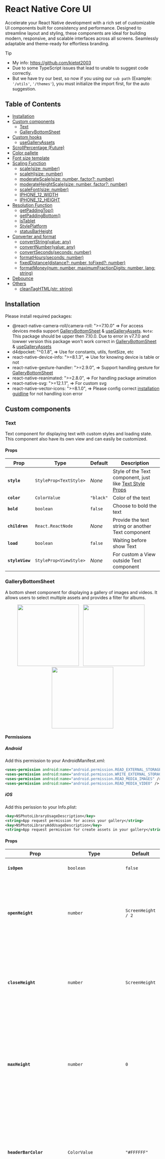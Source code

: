# React Native Core UI

Accelerate your React Native development with a rich set of customizable UI components built for consistency and performance. Designed to streamline layout and styling, these components are ideal for building modern, responsive, and scalable interfaces across all screens. Seamlessly adaptable and theme-ready for effortless branding.

> [!TIP]
> * My info: <https://github.com/kietpt2003>
> * Due to some TypeScript issues that lead to unable to suggest code correctly.
> * But we have try our best, so now if you using our `sub path` (Example: `'/utils'`, `'/themes'`), you must initialize the import first, for the auto suggestion.

## Table of Contents

- [Installation](#installation)
- [Custom components](#custom-components)
  - [Text](#text)
  - [GalleryBottomSheet](#gallerybottomsheet)
- [Custom hooks](#custom-hooks)
  - [useGalleryAssets](#usegalleryassetsdefaultassettype-assettype)
- [ScrollPercentage (Future)](#scrollpercentage)
- [Color pallete](#colors)
- [Font size template](#fontsize)
- [Scaling Function](#scaling-function)
  - [scale(size: number)](#scalesize-number)
  - [scaleH(size: number)](#scalehsize-number)
  - [moderateScale(size: number, factor?: number)](#moderatescalesize-number-factor-number)
  - [moderateHeightScale(size: number, factor?: number)](#moderateheightscalesize-number-factor-number)
  - [scaleFont(size: number)](#scalefontsize-number)
  - [IPHONE_12_WIDTH](#iphone_12_width)
  - [IPHONE_12_HEIGHT](#iphone_12_heigth)
- [Resolution Function](#resolution-function)
  - [getPaddingTop()](#getpaddingtop)
  - [getPaddingBottom()](#getpaddingbottom)
  - [isTablet](#istablet)
  - [StylePlatform](#styleplatform)
  - [statusBarHeight](#statusbarheight)
- [Converter and format](#converter-and-format)
  - [convertString(value: any)](#convertstring)
  - [convertNumber(value: any)](#convertnumber)
  - [convertSeconds(seconds: number)](#convertseconds)
  - [formatHours(seconds: number)](#formathour)
  - [fixedDistance(distance?: number, toFixed?: number)](#fixeddistance)
  - [formatMoney(num: number, maximumFractionDigits: number, lang: string)](#formatmoney)
- [Debounce](#debounce)
- [Others](#others)
  - [cleanTagHTML(str: string)](#cleantaghtml)

## Installation

Please install required packages:

- @react-native-camera-roll/camera-roll: ">=7.10.0" => For access devices media support [GalleryBottomSheet](#gallerybottomsheet) & [useGalleryAssets](#usegalleryassetsdefaultassettype-assettype). `Note`: This package should be upper then 7.10.0. Due to error in v7.7.0 and lowwer version this package won't work correct in [GalleryBottomSheet](#gallerybottomsheet) & [useGalleryAssets](#usegalleryassetsdefaultassettype-assettype)
- d4dpocket: "^0.1.8", => Use for constants, utils, fontSize, etc
- react-native-device-info: ">=8.1.3", => Use for knowing device is table or not
- react-native-gesture-handler: ">=2.9.0", => Support handling gesture for [GalleryBottomSheet](#gallerybottomsheet)
- react-native-reanimated: ">=2.8.0", => For handling package animation
- react-native-svg: ">=12.1.1", => For custom svg
- react-native-vector-icons: ">=8.1.0", => Please config correct [installation guidline](https://www.npmjs.com/package/react-native-vector-icons#installation) for not handling icon error

## Custom components

### Text

Text component for displaying text with custom styles and loading state. This component also have its own view and can easily be customized.

#### Props

| Prop            | Type                   | Default     | Description                                                             |
| --------------- | ---------------------- | ----------- | ----------------------------------------------------------------------- |
| **`style`**     | `StyleProp<TextStyle>` | _None_      | Style of the Text component, just like [Text Style Props](https://reactnative.dev/docs/text-style-props)                 |
| **`color`**     | `ColorValue`           | `"black"`   | Color of the text                                                       |
| **`bold`**      | `boolean`              | `false`     | Choose to bold the text                                                 |
| **`children`**  | `React.ReactNode`      | _None_      | Provide the text string or another Text component                       |
| **`load`**      | `boolean`              | `false`     | Waiting before show Text                                                |
| **`styleView`** | `StyleProp<ViewStyle>` | _None_      | For custom a View outside Text component                                |

### GalleryBottomSheet

A bottom sheet component for displaying a gallery of images and videos. It allows users to select multiple assets and provides a filter for albums.

<p align="center">
  <img src="https://s4.gifyu.com/images/bLfMU.gif" width="200" style="display: inline-block; margin-right: 10px;" />
  <img src="https://s4.gifyu.com/images/bLfzY.gif" width="200" style="display: inline-block; margin-right: 10px;" />
  <img src="https://s4.gifyu.com/images/bLfMT.gif" width="200" style="display: inline-block;" />
</p>

#### Permissions

##### Android

Add this permission to your AndroidManifest.xml:
```xml
<uses-permission android:name="android.permission.READ_EXTERNAL_STORAGE" android:maxSdkVersion="32"/>
<uses-permission android:name="android.permission.WRITE_EXTERNAL_STORAGE" android:maxSdkVersion="32"/>
<uses-permission android:name="android.permission.READ_MEDIA_IMAGES" />
<uses-permission android:name="android.permission.READ_MEDIA_VIDEO" />
```

##### iOS

Add this perission to your Info.plist:
```xml
<key>NSPhotoLibraryUsageDescription</key>
<string>App request permission for access your gallery</string>
<key>NSPhotoLibraryAddUsageDescription</key>
<string>App request permission for create assets in your gallery</string>
```

#### Props

| Prop                     | Type                                                                | Default                                                   | Description                                                                                                                                                                                                                              |
|--------------------------|---------------------------------------------------------------------|------------------------------------------------------------|------------------------------------------------------------------------------------------------------------------------------------------------------------------------------------------------------------------------------------------|
| **`isOpen`**     | `boolean` | `false`      | Define to open gallery or not. |
| **`openHeight`**         | `number`                                                            | `ScreenHeight / 2`                                         | Define the position to open gallery. **Note:** y coordinate of the top of the bottom sheet from the top of the screen                                                                             |
| **`closeHeight`**        | `number`                                                            | `ScreenHeight`                                             | Define the position when closed gallery. **Note:** y coordinate of the top of the bottom sheet from the top of the screen                                                                         |
| **`maxHeight`**          | `number`                                                            | `0`                                                        | Define the maximum y coordinate that gallery should snapped at after finger release. **Note:** y coordinate of the top of the bottom sheet from the top of the screen                             |
| **`headerBarColor`**     | `ColorValue`                                                        | `"#FFFFFF"`                                                | Define the background color of the header bar. **Note:** Full control over the look at each position. Whether it's beautiful or ugly is up to you.                                                 |
| **`barIconColor`**       | `ColorValue`                                                        | `"#000000"`                                                | Define the header bar icon color. **Note:** Full control over the look at each position. Whether it's beautiful or ugly is up to you.                                                             |
| **`headerTitleStyle`**   | `Pick<TextStyle, "color" \| "fontFamily" \| "fontWeight">`         | `{ color: '#000000' }`                                     | Define styling for the header title. Only supports: `color`, `fontFamily`, `fontWeight`.                                                                                                          |
| **`headerTitle`**        | `string`                                                            | `'Tất cả ảnh'`                                             | Define the header title. Will be overridden by folder name when one is selected. Will be truncated if too long.                                                                                   |
| **`headerTitleIconColor`** | `ColorValue`                                                     | `"#000000"`                                                | Define the header title icon color.                                                                                                                                                                |
| **`backgroundColor`**    | `ColorValue`                                                        | `"#FFFFFF"`                                                | Define the background color of the gallery bottom sheet.                                                                                                                                           |
| **`emptyGalleryMsg`**    | `string`                                                            | `'Không có hình ảnh để hiển thị'`                          | Message shown when there are no media items available. Please provide meaningful content.                                                                                                         |
| **`emptyGalleryMsgStyle`** | `Pick<TextStyle, "color" \| "fontFamily" \| "fontWeight">`      | `{ color: '#000000' }`                                     | Define styling for the empty message. Only supports: `color`, `fontFamily`, `fontWeight`. [See example](#headertitlestyle)                                                                                                        |
| **`videoIconStyle`**     | `{ circleStyle?: CircleStyleProps; polygonStyle?: CircleStyleProps }` | [See example](#videoiconstyle)                                        | Define styling for the video icon shown for video items. Full control over circle and polygon styles.                                                                                             |
| **`albumItemStyle`**     | `AlbumFilterStyleProps`                                             | `{ titleColor: '#000000', countColor: '#A0A0A0' }`         | Define style for album filter items. Full control over title and count colors. [See example](#albumitemstyle)                                                                                                                     |
| **`assetType`**          | `'All'` \| `'Photos'` \| `'Videos'`                                 | `'All'`                                                    | Asset types to display. Can be dynamically changed with setState.                                                                                                                                |
| **`maxSelectable`**      | `number`                                                            | `5`                                                        | Max number of items selectable. Min: `0`, Max: `10`. Large values may cause performance issues.                                                                                                       |
| **`onSelectedAssetsChange`** | `(assets: PhotoIdentifier[]) => void`                         | `undefined`                                                | Define function for handling selected assets data. This function will be called when the user select an asset.                                                                                                                     |

##### headerTitleStyle

Only support: `color`, `fontFamily`, `fontWeight`.
```jsx
  import { GalleryBottomSheet, Text } from '@kietpt2003/react-native-core-ui';

  <GalleryBottomSheet
    isOpen={isOpen}
    ...
    headerTitleStyle={{
      color: '#000000',
      fontFamily: 'Arial',
      fontWeight: 400,      // Correct ✅
      fontSize: 20          // Wrong => Unsupport ❌
    }}
    ...
  />
```

##### videoIconStyle

Only support: `fill`, `stroke`, `strokeWidth`.
For the `strokeWidth`, we accept value start from `scale(5)` to `scale(8)`
```jsx
  import { GalleryBottomSheet, Text } from '@kietpt2003/react-native-core-ui';

  <GalleryBottomSheet
    isOpen={isOpen}
    ...
    videoIconStyle={{
      circleStyle: {
        fill: 'rgba(0, 0, 0, 0.5)',
        stroke: 'black',
        strokeWidth: 7
      },
      polygonStyle: {
        fill: 'rgba(0, 0, 0, 0.5)',
        stroke: 'black',
        strokeWidth: 7
      },
    }}
    ...
  />
```

##### albumItemStyle

Only support: `titleColor`, `countColor`.
```jsx
  import { GalleryBottomSheet, Text } from '@kietpt2003/react-native-core-ui';

  <GalleryBottomSheet
    isOpen={isOpen}
    ...
    albumItemStyle={{
      titleColor: '#000000',
      countColor: '#A0A0A0'
    }}
    ...
  />
```

## Custom hooks

### useGalleryAssets(defaultAssetType?: AssetType)

You can use this hook for accessing device's assets or requesting related permission.

#### Permissions

##### Android

Add this permission to your AndroidManifest.xml:
```xml
<uses-permission android:name="android.permission.READ_EXTERNAL_STORAGE" android:maxSdkVersion="32"/>
<uses-permission android:name="android.permission.WRITE_EXTERNAL_STORAGE" android:maxSdkVersion="32"/>
<uses-permission android:name="android.permission.READ_MEDIA_IMAGES" />
<uses-permission android:name="android.permission.READ_MEDIA_VIDEO" />
```

##### iOS

Add this perission to your Info.plist:
```xml
<key>NSPhotoLibraryUsageDescription</key>
<string>App request permission for access your gallery</string>
<key>NSPhotoLibraryAddUsageDescription</key>
<string>App request permission for create assets in your gallery</string>
```

#### Props

| Prop                     | Type                                                                | Default                                                   | Description                                                                                                                                                                                                                              |
|--------------------------|---------------------------------------------------------------------|------------------------------------------------------------|------------------------------------------------------------------------------------------------------------------------------------------------------------------------------------------------------------------------------------------|
| **`defaultAssetType`**     | `AssetType` | `'All'`      | Initiallize the default asset type. |
| **`albums`**     | `Album[]` | `[]`      | Provide list of albums on current device. |
| **`assets`**         | `Record<string, PhotoIdentifier[]>` | `{}` | Provide list of assets on current device grouped by album. |
| **`fullAssets`**         | `PhotoIdentifier[]` | `[]` | Provide list of assets on current device. |
| **`loading`**         | `boolean` | `false` | Provide loading assets state. |
| **`error`**         | `string` | `null` | Provide string error if loading cause any error. |
| **`totalAssets`**         | `number` | `0` | Provide the total assets that has been accessed. |
| **`fullAssetsPagination`**         | `Pagination` | `undefined` | Provide the object related for pagination on `fullAssets`. |
| **`loadFullAssets`**         | `Promise function` | `` | Provide function for fecth assets which not grouped by album. Return `true` if has next page. [See example](#usage) |
| **`loadAssets`**         | `Promise function` | `` | Provide function for fecth assets which grouped by album. Return `true` if has next page. [See example](#usage) |
| **`pagination`**         | `Pagination` | `undefined` | Provide the object related for pagination on `assets`. |
| **`requestPermission`**         | `Promise function` | `` | Provide function for request permission. Return `true` if user provided permission. [See example](#usage) |
| **`checkPermission`**         | `Promise function` | `` | Provide function returning if user has provided permission. [See example](#usage) |
| **`hasPermission`**         | `boolean` | `false` | Provide a state that keep track user permisison. |
| **`changeAssetType`**         | `function` | `` | Provide function changing with asset type that you want to fecth. Please notice that, you should provide video permision if want to access videos. Default type `'All'`. [See example](#usage) |

#### Usage

```jsx
  import { View, Text } from 'react-native'
  import React from 'react'
  import { useGalleryAssets } from '@kietpt2003/react-native-core-ui';

  const MyComponent = () => {
    const [selectedAlbum, setSelectedAlbum] = React.useState<Album | null>(null);
    const {
        albums,
        fullAssets,
        fullAssetsPagination,
        loadFullAssets,
        totalAssets,
        assets,
        loadAssets,
        pagination,
        requestPermission,
        hasPermission,
        changeAssetType,
    } = useGalleryAssets('All');

    const getSelectedInfo = (item: any) => {
      // Do your own selection logic
    }

    const toggleAsset = (item: any) => {
      // Do your own selection logic
    }

    return (
      <View>
        {(albums.length === 0 || fullAssets.length === 0 || totalAssets == 0) ? (
          <View>
            <Text style={[
              styles.noImage,
              safeEmptyGalleryMsgStyle
            ]}>No assets</Text>
          </View>
        ) : (
        <FlatList
          data={selectedAlbum == null ? fullAssets : assets[selectedAlbum.id]}
          keyExtractor={(item) => item.node.image.uri}
          renderItem={({ item }) => {
            const info = getSelectedInfo(item);
            return (
              <TouchableOpacity
                style={styles.image}
                onPress={() => toggleAsset(item)}
                activeOpacity={0.7}
              >
                <Image
                  source={{ uri: item.node.image.uri }}
                  style={styles.image}
                />
                  {
                    item.node.type === "video/mp4" &&
                    <PlayCircle size={videoIconSize} />
                  }
                  {info.isSelected && (
                    <SelectItem value={info.index + 1} />
                  )}
              </TouchableOpacity>
            )
          }}
          ...
          onEndReached={() => {
            //Load more assets
            if (selectedAlbum == null) {
              loadFullAssets(15, fullAssetsPagination?.endCursor, assetTypeState);
            } else {
              loadAssets(selectedAlbum, 15, pagination[selectedAlbum.id].endCursor, assetTypeState);
            }
          }}
        />
        )}
      </View>
    )
  }

  export default MyComponent
```

## Colors

We provide a variety of palete `colors` and some shadows!

### Usage

```jsx
  import  { colors } from '@kietpt2003/react-native-core-ui/themes';
  import { StyleSheet } from 'react-native';

  const styles = StyleSheet.create({
    container: {
      flex: 1,
      backgroundColor: colors.black,
    },
  });
```

## Fontsize

We provide variety of fontSize that aldready scaled by our [scaleFont](#scalefontsize-number) API

### Usage

```jsx
  import  { fontSize } from '@kietpt2003/react-native-core-ui/themes';
  import { StyleSheet } from 'react-native';

  const styles = StyleSheet.create({
    text: {
      fontSize: fontSize._16,
    },
  });
```

## Scaling Function

```jsx
  import { scale, verticalScale, moderateScale } from '@kietpt2003/react-native-core-ui/utils';
  import  { colors, fontSize } from '@kietpt2003/react-native-core-ui/themes'

  const Component = props =>
    <View style={{
      width: scale(30),
      height: verticalScale(50),
      padding: moderateScale(5)
    }}>
      <Text style={{
        fontSize: fontSize._16,
        color: colors.black
      }}>Component</Text>
    </View>;
```

### scale(size: number)

Will return a linear scaled result of the provided size, based on your device's screen width.

### scaleH(size: number)

Will return a linear scaled result of the provided size, based on your device's screen height.

### moderateScale(size: number, factor?: number)

Sometimes you don't want to scale everything in a linear manner, that's where moderateScale comes in.  
The cool thing about it is that you can control the resize factor (default is 0.5).  
If normal scale will increase your size by +2X, moderateScale will only increase it by +X, for example:  
➡️ &nbsp;&nbsp;scale(10) = 20  
➡️ &nbsp;&nbsp;moderateScale(10) = 15  
➡️ &nbsp;&nbsp;moderateScale(10, 0.1) = 11

### moderateHeightScale(size: number, factor?: number)

Same as moderateScale, but using scaleH instead of scale.

### scaleFont(size: number)

Will return a linear scaled result of the provided size, based on PixelRatio & scaleAvg.
You can use [fontSize](#fontsize) from /theme instead of using scalefont().

### IPHONE_12_WIDTH

Just a constants that specify iPhone 12 width.
```js
  const IPHONE_12_WIDTH = 375;
```

### IPHONE_12_HEIGTH

Just a constants that specify iPhone 12 height.
```js
  const IPHONE_12_HEIGTH = 812;
```

## Resolution Function

### getPaddingTop

Get the top padding based on the device type
- 26 OPPO
- 28 NOKIA

#### Usage

```jsx
  import { getPaddingTop } from '@kietpt2003/react-native-core-ui';
  const paddingTop = getPaddingTop();
  console.log("paddingTop:", paddingTop);
```

### getPaddingBottom

Get the bottom padding based on the device type

#### Usage

```jsx
  import { getPaddingBottom } from '@kietpt2003/react-native-core-ui';
  const paddingBottom = getPaddingBottom();
  console.log("paddingBottom:", paddingBottom);
```

### isTablet

Check if the device is a tablet

#### Usage

```jsx
  import { isTablet } from '@kietpt2003/react-native-core-ui';
  console.log("isTablet", isTablet); // true/false
```

### StylePlatform

Use this function to get the styles based on the device type

@param {Object} styles - StyleProp
@param {ViewStyle} styles.tablet - Styles for tablet
@param {ViewStyle} styles.phone - Styles for phone

#### Props

| Prop                     | Type                                                                | Default                                                   | Description                                                                                                                                                                                                                              |
|--------------------------|---------------------------------------------------------------------|------------------------------------------------------------|------------------------------------------------------------------------------------------------------------------------------------------------------------------------------------------------------------------------------------------|
| **`styles`**     | `StyleProp<any>` | `undefined`      | Initiallize the styles for table and phone. Its contains 2 fields: `tablet` & `phone`. [See example](#usage-6) |

#### Usage

```jsx
  <View style={StylePlatform({
    tablet: styles.containerTablet,
    phone: styles.containerPhone
  })}>
    <Text style={StylePlatform({
      tablet: styles.textTablet,
      phone: styles.textPhone
    })}>
      Hello, Platform!
    </Text>
  </View>
```

### statusBarHeight

statusBarHeight of the device

#### Usage

```jsx
  import { statusBarHeight } from '@kietpt2003/react-native-core-ui/utils';
  console.log("statusBarHeight", statusBarHeight);
```

## Resolution Function

### getPaddingTop

Get the top padding based on the device type
- 26 OPPO
- 28 NOKIA

#### Usage

```jsx
  import { getPaddingTop } from '@kietpt2003/react-native-core-ui/utils';
  const paddingTop = getPaddingTop();
  console.log("paddingTop:", paddingTop);
```

### getPaddingBottom

Get the bottom padding based on the device type

#### Usage

```jsx
  import { getPaddingBottom } from '@kietpt2003/react-native-core-ui/utils';
  const paddingBottom = getPaddingBottom();
  console.log("paddingBottom:", paddingBottom);
```

### isTablet

Check if the device is a tablet

#### Usage

```jsx
  import { isTablet } from '@kietpt2003/react-native-core-ui/utils';
  console.log("isTablet", isTablet); // true/false
```

### StylePlatform

Use this function to get the styles based on the device type

@param {Object} styles - StyleProp
@param {ViewStyle} styles.tablet - Styles for tablet
@param {ViewStyle} styles.phone - Styles for phone

#### Props

| Prop                     | Type                                                                | Default                                                   | Description                                                                                                                                                                                                                              |
|--------------------------|---------------------------------------------------------------------|------------------------------------------------------------|------------------------------------------------------------------------------------------------------------------------------------------------------------------------------------------------------------------------------------------|
| **`styles`**     | `StyleProp<any>` | `undefined`      | Initiallize the styles for table and phone. Its contains 2 fields: `tablet` & `phone`. [See example](#usage-6) |

#### Usage

```jsx
  <View style={StylePlatform({
    tablet: styles.containerTablet,
    phone: styles.containerPhone
  })}>
    <Text style={StylePlatform({
      tablet: styles.textTablet,
      phone: styles.textPhone
    })}>
      Hello, Platform!
    </Text>
  </View>
```

### statusBarHeight

statusBarHeight of the device

#### Usage

```jsx
  import { statusBarHeight } from '@kietpt2003/react-native-core-ui/utils';
  console.log("statusBarHeight", statusBarHeight);
```

## Converter and format

### convertString

This function converts input into a string.
* If the input is null or undefined, it returns an empty string.
* If the input is an object, it returns a stringified version of the object.
* Otherwise, it returns the string representation of the input.

#### Usage

```js
  import { convertString } from '@kietpt2003/react-native-core-ui/utils';
  const str = convertString(2003); // "2003"
```

### convertNumber

This function converts input into a number.
* If the input is null or undefined, it returns 0.
* If the input is not a number, it returns 0.
* Otherwise, it returns the parsed float value of the input.

#### Usage

```js
  import { convertNumber } from '@kietpt2003/react-native-core-ui/utils';
  const num = convertNumber("2003"); // 2003
```
### convertSeconds

This function convert seconds to a string in the format "mm:ss".

* If the input is less than 0, it returns "00:00".
* If the input is greater than 3599, it returns "00:00".

#### Usage

```js
  import { convertSeconds } from '@kietpt2003/react-native-core-ui/utils';
  const time = convertSeconds(123); // "02:03"
```

### formatHour

Function to format seconds into a string in the format "hh:mm:ss".
* If the input is less than 0, it returns "00:00:00".
* If the input is greater than 86399, it returns "00:00:00".

#### Usage

```js
  import { formatHour } from '@kietpt2003/react-native-core-ui/utils';
  const time = formatHour(3661); // "01:01:01"
```

### fixedDistance

Function to format a distance value.
- If the input is an integer, it returns the integer value.
- If the input is a float, it returns the value formatted to a custom toFixed value decimal places.
- If the input is null or undefined, it returns 0.

*Note:* The toFixed value should be between 1 and 5, otherwise it defaults to 2.

#### Usage

```js
  import { fixedDistance } from '@kietpt2003/react-native-core-ui/utils';
  const distance = fixedDistance(123.456); // "123.46"
  const distance2 = fixedDistance(123.4567, 3); // "123.457"
```

### formatMoney

Function to format money values.

#### Props

| Prop                     | Type                                                                | Default                                                   | Description                                                                                                                                                                                                                              |
|--------------------------|---------------------------------------------------------------------|------------------------------------------------------------|------------------------------------------------------------------------------------------------------------------------------------------------------------------------------------------------------------------------------------------|
| **`num`**     | `number` | `0`      | Define the value need to be format. |
| **`maximumFractionDigits`**     | `number` | `0`      | Define the maximum fraction digits. [See example](#usage-18) |
| **`lang`**     | `string` | `en-US`      | Define the language. This should be a BCP 47 language tag (e.g., 'en-US', 'vi-VN'). [View detail](#lang-prop) |

#### lang prop

This is a string that contains a language code and an optional country code, separated by a hyphen.

*Structure:* `"[languageCode]-[countryCode]"`
*Example:* `'en-IN'` => en: Language English, IN: Country India
*Reference:*
- [List of ISO 639 language codes](https://en.wikipedia.org/wiki/List_of_ISO_639_language_codes)
- [List of ISO 3166-1 country codes](https://vi.wikipedia.org/wiki/ISO_3166-1)

#### Usage

```js
  import { formatMoney } from '@kietpt2003/react-native-core-ui/utils';
  const money = formatMoney(1234567.89); // "1,234,568"
  const money2 = formatMoney(1234567.89, 2); // "1,234,567.89"
  const money3 = formatMoney(1234567.89, 2, 'vi-VN'); // "1.234.567,89"
```

## Debounce

- Creates a debounced function that delays invoking the provided function until after a specified delay in milliseconds has elapsed since the last time the debounced function was invoked.
- The debounced function comes with `cancel` and `flush` methods to cancel the debounced invocation and to immediately invoke the function, respectively.

### Usage

```jsx
  import { debounce } from '@kietpt2003/react-native-core-ui';
  const onChangeText = debounce(() => {
    console.log('Function executed!');
  }, 1000);

  //Flush case
  const debouncedLog = debounce(logMessage, 2000);
  debouncedLog("Waiting 2s...");
  setTimeout(() => {
    debouncedLog.flush(); // Immediately execute the function
  }, 1000);

  //Cancel case
  debouncedLog("Canceled");
  setTimeout(() => {
    debouncedLog.cancel(); // Don't execute the function
  }, 1000);
```

## Others

### cleanTagHTML

Provide a function to clean HTML tags and &nbsp; from a string.

### Usage

```js
  import { cleanHTML } from '@kietpt2003/react-native-core-ui/utils';
  const raw = `
    <div>Hello&nbsp;&nbsp;&nbsp;World</div>
    <p>This is&nbsp;a <strong>test</strong></p>
  `;
  console.log(cleanHTML(raw));
  // Output:
  // Hello
  // World
  // This is a test
```

## 💖 Support Kiet!

Thank you so much already for checking my repos! If you want to go a step further and support my open source work, buy me a coffee:

<a href='https://ko-fi.com/kietpt2003' target='_blank'><img height='36' style='border:0px;height:36px;' src='https://cdn.ko-fi.com/cdn/kofi1.png?v=3' border='0' alt='Buy Me a Coffee at ko-fi.com' /></a>